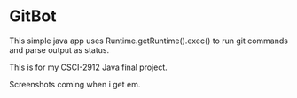 # GitBot

This simple java app uses Runtime.getRuntime().exec() to run git commands and parse output as status.

This is for my CSCI-2912 Java final project.

Screenshots coming when i get em.